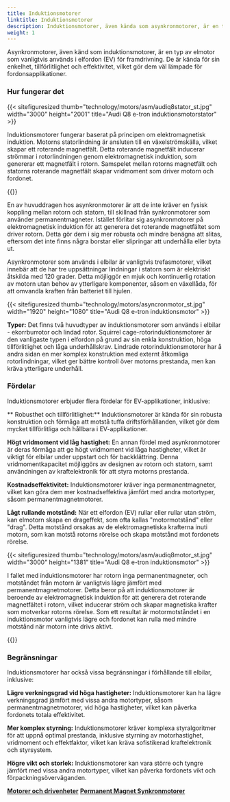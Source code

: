 ```yaml
---
title: Induktionsmotorer
linktitle: Induktionsmotorer
description: Induktionsmotorer, även kända som asynkronmotorer, är en typ av elmotor som ofta används i elfordon (EV) för sina unika egenskaper och fördelar.
weight: 1
---
```

<!-- markdownlint-disable MD033 -->
Asynkronmotorer, även känd som induktionsmotorer, är en typ av elmotor som vanligtvis används i elfordon (EV) för framdrivning. De är kända för sin enkelhet, tillförlitlighet och effektivitet, vilket gör dem väl lämpade för fordonsapplikationer.

### Hur fungerar det

{{< sitefiguresized thumb="technology/motors/asm/audiq8stator_st.jpg" width="3000" height="2001" title="Audi Q8 e-tron induktionsmotorstator" >}}

Induktionsmotorer fungerar baserat på principen om elektromagnetisk induktion. Motorns statorlindning är ansluten till en växelströmskälla, vilket skapar ett roterande magnetfält. Detta roterande magnetfält inducerar strömmar i rotorlindningen genom elektromagnetisk induktion, som genererar ett magnetfält i rotorn. Samspelet mellan rotorns magnetfält och statorns roterande magnetfält skapar vridmoment som driver motorn och fordonet.

{{<evkxdisplayaddarticle />}}

En av huvuddragen hos asynkronmotorer är att de inte kräver en fysisk koppling mellan rotorn och statorn, till skillnad från synkronmotorer som använder permanentmagneter. Istället förlitar sig asynkronmotorer på elektromagnetisk induktion för att generera det roterande magnetfältet som driver rotorn. Detta gör dem i sig mer robusta och mindre benägna att slitas, eftersom det inte finns några borstar eller slipringar att underhålla eller byta ut.

Asynkronmotorer som används i elbilar är vanligtvis trefasmotorer, vilket innebär att de har tre uppsättningar lindningar i statorn som är elektriskt åtskilda med 120 grader. Detta möjliggör en mjuk och kontinuerlig rotation av motorn utan behov av ytterligare komponenter, såsom en växellåda, för att omvandla kraften från batteriet till hjulen.

{{< sitefiguresized thumb="technology/motors/asyncronmotor_st.jpg" width="1920" height="1080" title="Audi Q8 e-tron induktionsmotor" >}}

**Typer:** Det finns två huvudtyper av induktionsmotorer som används i elbilar - ekorrburrotor och lindad rotor. Squirrel cage-rotorinduktionsmotorer är den vanligaste typen i elfordon på grund av sin enkla konstruktion, höga tillförlitlighet och låga underhållskrav. Lindrade rotorinduktionsmotorer har å andra sidan en mer komplex konstruktion med externt åtkomliga rotorlindningar, vilket ger bättre kontroll över motorns prestanda, men kan kräva ytterligare underhåll.

### Fördelar

Induktionsmotorer erbjuder flera fördelar för EV-applikationer, inklusive:

** Robusthet och tillförlitlighet:** Induktionsmotorer är kända för sin robusta konstruktion och förmåga att motstå tuffa driftsförhållanden, vilket gör dem mycket tillförlitliga och hållbara i EV-applikationer.

**Högt vridmoment vid låg hastighet:** En annan fördel med asynkronmotorer är deras förmåga att ge högt vridmoment vid låga hastigheter, vilket är viktigt för elbilar under uppstart och för backklättring. Denna vridmomentkapacitet möjliggörs av designen av rotorn och statorn, samt användningen av kraftelektronik för att styra motorns prestanda.

**Kostnadseffektivitet:** Induktionsmotorer kräver inga permanentmagneter, vilket kan göra dem mer kostnadseffektiva jämfört med andra motortyper, såsom permanentmagnetmotorer.

**Lågt rullande motstånd:** När ett elfordon (EV) rullar eller rullar utan ström, kan elmotorn skapa en drageffekt, som ofta kallas "motormotstånd" eller "drag". Detta motstånd orsakas av de elektromagnetiska krafterna inuti motorn, som kan motstå rotorns rörelse och skapa motstånd mot fordonets rörelse.

{{< sitefiguresized thumb="technology/motors/asm/audiq8motor_st.jpg" width="3000" height="1381" title="Audi Q8 e-tron induktionsmotor" >}}


I fallet med induktionsmotorer har rotorn inga permanentmagneter, och motståndet från motorn är vanligtvis lägre jämfört med permanentmagnetmotorer. Detta beror på att induktionsmotorer är beroende av elektromagnetisk induktion för att generera det roterande magnetfältet i rotorn, vilket inducerar ström och skapar magnetiska krafter som motverkar rotorns rörelse. Som ett resultat är motormotståndet i en induktionsmotor vanligtvis lägre och fordonet kan rulla med mindre motstånd när motorn inte drivs aktivt.

{{<evkxdisplayaddarticle />}}

### Begränsningar

Induktionsmotorer har också vissa begränsningar i förhållande till elbilar, inklusive:

**Lägre verkningsgrad vid höga hastigheter:** Induktionsmotorer kan ha lägre verkningsgrad jämfört med vissa andra motortyper, såsom permanentmagnetmotorer, vid höga hastigheter, vilket kan påverka fordonets totala effektivitet.

**Mer komplex styrning:** Induktionsmotorer kräver komplexa styralgoritmer för att uppnå optimal prestanda, inklusive styrning av motorhastighet, vridmoment och effektfaktor, vilket kan kräva sofistikerad kraftelektronik och styrsystem.

**Högre vikt och storlek:** Induktionsmotorer kan vara större och tyngre jämfört med vissa andra motortyper, vilket kan påverka fordonets vikt och förpackningsöverväganden.

<div class="mt-3 mb-3">
    <a href="../" class="text-decoration-none text-black"><strong><i class="bi-arrow-left"></i> Motorer och drivenheter</strong></a>
    <a href="../pmsm/" class="text-decoration-none text-black float-end"><strong>Permanent Magnet Synkronmotorer<i class="bi-arrow-right"></i></strong></a>
</div>